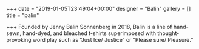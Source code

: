 +++
date = "2019-01-05T23:49:04+00:00"
designer = "Balin"
gallery = []
title = "balin"

+++
Founded by Jenny Balin Sonnenberg in 2018, Balin is a line of hand-sewn, hand-dyed, and bleached t-shirts superimposed with thought- provoking word play such as “Just Ice/ Justice” or “Please sure/ Pleasure.” 